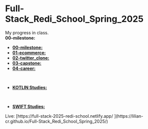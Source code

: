 # Full-Stack_Redi_School_Spring_2025

My progress in class. 
<br>
<b>00-milestone:</b> <br>
<ul>
  <li><a href="[https://www.example.com](https://github.com/Lilian-CR/Full-Stack_Redi_School_Spring_2025/blob/00-milestone/00-milestone.html)"><b>00-milestone:</b></a></li>
  <li><a href="https://www.example.com"><b>01-ecommerce:</b></a></li>
  <li><a href="https://www.example.com"><b>02-twitter_clone:</b></a></li>
  <li><a href="https://www.example.com"><b>03-capstone:</b></a></li>
  <li><a href="https://www.example.com"><b>04-career:</b></a></li>
</ul>
<br>
<ul>
  <li><a href="https://www.example.com"><b>KOTLIN Studies:</b></a></li>
</ul>
<br>
<ul>
  <li><a href="https://www.example.com"><b>SWIFT Studies:</b></a></li>
</ul>
Live: [https://full-stack-2025-redi-school.netlify.app/ ](https://lilian-cr.github.io/Full-Stack_Redi_School_Spring_2025/)
